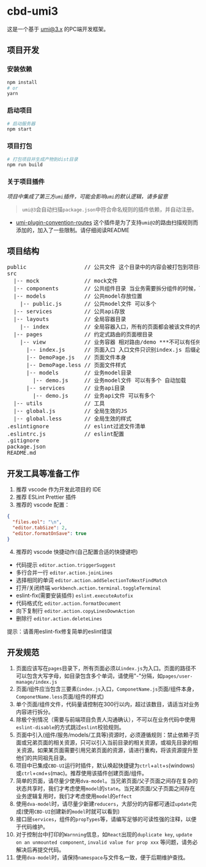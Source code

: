 # cbd-umi3

这是一个基于 [umi@3.x](https://umijs.org/) 的PC端开发框架。

## 项目开发

### 安装依赖

```bash
npm install
# or
yarn
```

### 启动项目

```bash
# 启动服务器
npm start
```

### 项目打包

```bash
# 打包项目并生成产物到dist目录
npm run build
```

### 关于项目插件

*项目中集成了第三方`umi`插件，可能会影响`umi`的默认逻辑，请多留意*

> `umi@3`会自动扫描`package.json`中符合命名规则的插件依赖，并自动注册。

- [umi-plugin-convention-routes](https://www.npmjs.com/package/umi-plugin-convention-routes) 这个插件是为了支持`umi@2`的路由扫描规则而添加的，加入了一些限制。请仔细阅读README


## 项目结构

<pre>
public                  // 公共文件 这个目录中的内容会被打包到项目根目录下
src
  |-- mock              // mock文件
  |-- components        // 公共组件目录 当业务需要拆分组件的时候，可以在对应的业务文件夹下单独创建一个components文件夹
  |-- models            // 公共model存放位置
    |-- public.js       // 公共model文件 可以多个
  |-- services          // 公共api存放
  |-- layouts           // 全局容器目录
    |-- index           // 全局容器入口，所有的页面都会被该文件的内容包裹
  |-- pages             // 约定式路由的页面根目录
    |-- view            // 业务容器 相对路由/demo ***不可以有任何大写字母
      |-- index.js      // 页面入口 入口文件只识别index.js 后缀必须是js
      |-- DemoPage.js   // 页面文件本身
      |-- DemoPage.less // 页面文件样式
      |-- models        // 业务model目录
        |-- demo.js     // 业务model文件 可以有多个 自动加载
      |-- services      // 业务api目录
        |-- demo.js     // 业务api文件 可以有多个
  |-- utils             // 工具
  |-- global.js         // 全局生效的JS
  |-- global.less       // 全局生效的样式
.eslintignore           // eslint过滤文件清单
.eslintrc.js            // eslint配置
.gitignore
package.json  
README.md  
</pre>

## 开发工具等准备工作

1.  推荐 vscode 作为开发此项目的 IDE
2.  推荐 ESLint Prettier 插件
3.  推荐的 vscode 配置：

```json
{
  "files.eol": "\n",
  "editor.tabSize": 2,
  "editor.formatOnSave": true
}
```

4. 推荐的 vscode 快捷动作(自己配置合适的快捷键吧)

- 代码提示 `editor.action.triggerSuggest`
- 多行合并一行 `editor.action.joinLines`
- 选择相同的单词 `editor.action.addSelectionToNextFindMatch`
- 打开/关闭终端 `workbench.action.terminal.toggleTerminal`
- eslint-fix(需要安装插件) `eslint.executeAutofix`
- 代码格式化 `editor.action.formatDocument`
- 向下复制行 `editor.action.copyLinesDownAction`
- 删除行 `editor.action.deleteLines`

提示：请善用eslint-fix修复简单的eslint错误

## 开发规范

1. 页面应该写在`pages`目录下，所有页面必须以`index.js`为入口。页面的路径不可以包含大写字母，如目录包含多个单词，请使用"-"分隔，如`pages/user-manage/index.js`
2. 页面/组件应当包含三要素(`index.js`入口，`ComponetName.js`页面/组件本身，`ComponetName.less`页面/组件的样式)
3. 单个页面/组件文件，代码量请控制在300行以内，超过该数目，请适当对业务内容进行拆分。
4. 除极个别情况（需要与前端项目负责人沟通确认），不可以在业务代码中使用`eslint-disable`的方式跳过`eslint`校验规则。
5. 页面中引入(组件/服务/models/工具等)资源时，必须遵循规则：禁止依赖子页面或兄弟页面的相关资源，只可以引入当前目录的相关资源，或祖先目录的相关资源。如果某页面需要引用兄弟页面的资源，请进行重构，将该资源提升至他们的共同祖先目录。
6. 项目中已集成`CBD-UI`运行时插件，默认唤起快捷键为`ctrl`+`alt`+`s`(windows)或`ctrl`+`cmd`+`s`(mac)。推荐使用该插件创建页面/组件。
7. 简单的页面，请尽量少使用`dva-model`。当兄弟页面/父子页面之间存在复杂的状态共享时，我们才考虑使用`model`的`state`。当兄弟页面/父子页面之间存在业务逻辑复用时，我们才考虑使用`model`的`effect`
8. 使用`dva-model`时，请尽量少新建`reducers`，大部分的内容都可通过`update`完成(使用`CBD-UI`创建新的`model`时就可以看到)
9. 接口层`services`，组件的`propTypes`等，请编写足够的可读性强的注释，以便于代码维护。
10. 对于控制台中打印的`Warnning`信息，如`React`出现的`duplicate key`, `update on an unmounted component`, `invalid value for prop xxx` 等问题，请务必解决后再提交代码。
11. 使用`dva-model`时，请保持`namespace`与文件名一致，便于后期维护查找。
